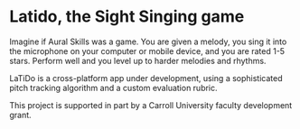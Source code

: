 # Latido, the Sight Singing game

Imagine if Aural Skills was a game. You are given a melody, you sing it into the microphone on your computer or mobile device, and you are rated 1-5 stars. Perform well and you level up to harder melodies and rhythms.

LaTiDo is a cross-platform app under development, using a sophisticated pitch tracking algorithm and a custom evaluation rubric.

This project is supported in part by a Carroll University faculty development grant.
